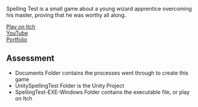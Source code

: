 Spelling Test is a small game about a young wizard apprentice overcoming his master, proving that he was worthy all along.

[Play on Itch](https://yuchingho.itch.io/spelling-test)\
[YouTube](https://youtu.be/Nqi0lJqTfHE)\
[Portfolio](https://yuchingho.com/)

## Assessment
- Documents Folder contains the processes went through to create this game
- UnitySpellingTest Folder is the Unity Project
- SpellingTest-EXE-Windows Folder contains the executable file, or play on Itch
